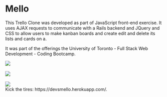 # Mello

This Trello Clone was developed as part of JavaScript front-end exercise. It uses AJAX requests to communicate with a Rails backend and JQuery and CSS to allow users to make kanban boards and create edit and delete its lists and cards on a.

It was part of the offerings the University of Toronto - Full Stack Web Development - Coding Bootcamp.

<img src="https://docs.google.com/uc?id=12J2BafvxRpgLb1c1gQeEGI3JlgGH64IQ" />
<br />
<br />
<img src="https://docs.google.com/uc?id=1wcMIfDsIODGD_w88BS6r4fs1LYPMniNY" />
<br />
<br />
<img src="https://docs.google.com/uc?id=1XwE1D4JL8uPQhcoNgvt3Y7vnhlu2Si34" />
<br />
Kick the tires: https://devsmello.herokuapp.com/.
